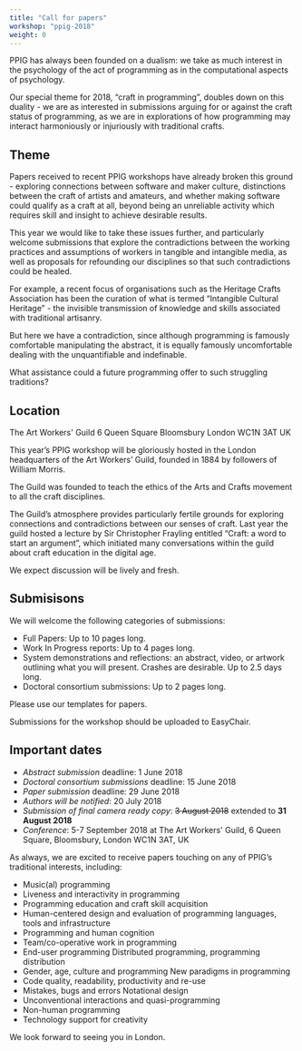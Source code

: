 ```yaml
---
title: "Call for papers"
workshop: "ppig-2018"
weight: 0
---
```


PPIG has always been founded on a dualism: we take as much interest in the psychology of the act of programming as in the computational aspects of psychology.

Our special theme for 2018, “craft in programming”, doubles down on this duality - we are as interested in submissions arguing for or against the craft status of programming, as we are in explorations of how programming may interact harmoniously or injuriously with traditional crafts.

## Theme
Papers received to recent PPIG workshops have already broken this ground - exploring connections between software and maker culture, distinctions between the craft of artists and amateurs, and whether making software could qualify as a craft at all, beyond being an unreliable activity which requires skill and insight to achieve desirable results.

This year we would like to take these issues further, and particularly welcome submissions that explore the contradictions between the working practices and assumptions of workers in tangible and intangible media, as well as proposals for refounding our disciplines so that such contradictions could be healed.

For example, a recent focus of organisations such as the Heritage Crafts Association has been the curation of what is termed “Intangible Cultural Heritage” - the invisible transmission of knowledge and skills associated with traditional artisanry.

But here we have a contradiction, since although programming is famously comfortable manipulating the abstract, it is equally famously uncomfortable dealing with the unquantifiable and indefinable.

What assistance could a future programming offer to such struggling traditions?

## Location
The Art Workers' Guild
6 Queen Square
Bloomsbury
London
WC1N 3AT
UK

This year’s PPIG workshop will be gloriously hosted in the London headquarters of the Art Workers’ Guild, founded in 1884 by followers of William Morris.

The Guild was founded to teach the ethics of the Arts and Crafts movement to all the craft disciplines.

The Guild’s atmosphere provides particularly fertile grounds for exploring connections and contradictions between our senses of craft. Last year the guild hosted a lecture by Sir Christopher Frayling entitled “Craft: a word to start an argument”, which initiated many conversations within the guild about craft education in the digital age.

We expect discussion will be lively and fresh.

## Submisisons
We will welcome the following categories of submissions:

* Full Papers: Up to 10 pages long.
*  Work In Progress reports: Up to 4 pages long.
* System demonstrations and reflections: an abstract, video, or artwork outlining what you will present. Crashes are desirable. Up to 2.5 days long.
* Doctoral consortium submissions: Up to 2 pages long.

Please use our templates for papers.

Submissions for the workshop should be uploaded to EasyChair.

## Important dates

* *Abstract submission* deadline: 1 June 2018
* *Doctoral consortium submissions* deadline: 15 June 2018
* *Paper submission* deadline: 29 June 2018
* *Authors will be notified*: 20 July 2018
* *Submission of final camera ready copy*: ~~3 August 2018~~ extended to **31 August 2018**
* *Conference*: 5-7 September 2018 at The Art Workers' Guild, 6 Queen Square, Bloomsbury, London WC1N 3AT, UK

As always, we are excited to receive papers touching on any of PPIG’s traditional interests, including:

* Music(al) programming
* Liveness and interactivity in programming
* Programming education and craft skill acquisition
* Human-centered design and evaluation of programming languages, tools and infrastructure
* Programming and human cognition
* Team/co-operative work in programming
* End-user programming Distributed programming, programming distribution
* Gender, age, culture and programming New paradigms in programming
* Code quality, readability, productivity and re-use
* Mistakes, bugs and errors Notational design
* Unconventional interactions and quasi-programming
* Non-human programming
* Technology support for creativity

We look forward to seeing you in London.
